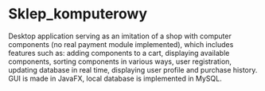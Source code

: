 # Sklep_komputerowy

Desktop application serving as an imitation of a shop with computer components (no real payment module implemented), which includes features such as:  adding components to a cart, displaying available components, sorting components in various ways, user registration, updating database in real time, displaying user profile and purchase history. GUI is made in JavaFX, local database is implemented in MySQL.
